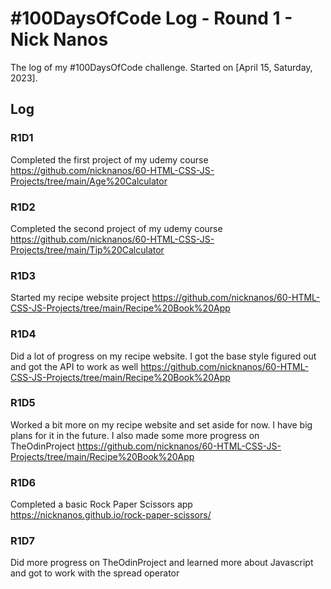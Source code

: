 # #100DaysOfCode Log - Round 1 - Nick Nanos

The log of my #100DaysOfCode challenge. Started on [April 15, Saturday, 2023].

## Log

### R1D1 
Completed the first project of my udemy course https://github.com/nicknanos/60-HTML-CSS-JS-Projects/tree/main/Age%20Calculator

### R1D2

Completed the second project of my udemy course https://github.com/nicknanos/60-HTML-CSS-JS-Projects/tree/main/Tip%20Calculator

### R1D3

Started my recipe website project https://github.com/nicknanos/60-HTML-CSS-JS-Projects/tree/main/Recipe%20Book%20App

### R1D4

Did a lot of progress on my recipe website. I got the base style figured out and got the API to work as well https://github.com/nicknanos/60-HTML-CSS-JS-Projects/tree/main/Recipe%20Book%20App

### R1D5

Worked a bit more on my recipe website and set aside for now. I have big plans for it in the future. I also made some more progress on TheOdinProject https://github.com/nicknanos/60-HTML-CSS-JS-Projects/tree/main/Recipe%20Book%20App

### R1D6

Completed a basic Rock Paper Scissors app https://nicknanos.github.io/rock-paper-scissors/

### R1D7

Did more progress on TheOdinProject and learned more about Javascript and got to work with the spread operator
